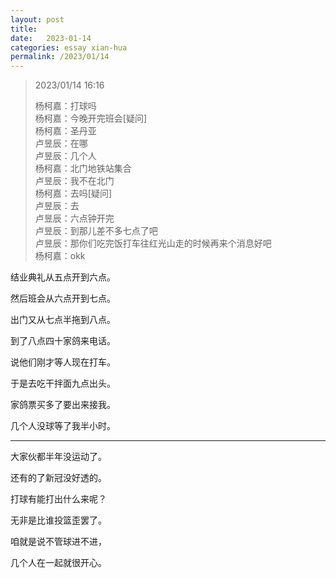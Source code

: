 ```yaml
---
layout: post
title:  
date:   2023-01-14
categories: essay xian-hua
permalink: /2023/01/14
---
```


> 2023/01/14 16:16
>
> 杨柯嘉：打球吗  
> 杨柯嘉：今晚开完班会[疑问]  
> 杨柯嘉：圣丹亚  
> 卢昱辰：在哪  
> 卢昱辰：几个人  
> 杨柯嘉：北门地铁站集合  
> 卢昱辰：我不在北门  
> 杨柯嘉：去吗[疑问]  
> 卢昱辰：去  
> 卢昱辰：六点钟开完  
> 卢昱辰：到那儿差不多七点了吧  
> 卢昱辰：那你们吃完饭打车往红光山走的时候再来个消息好吧  
> 杨柯嘉：okk

结业典礼从五点开到六点。

然后班会从六点开到七点。

出门又从七点半拖到八点。

到了八点四十家鸽来电话。

说他们刚才等人现在打车。

于是去吃干拌面九点出头。

家鸽票买多了要出来接我。

几个人没球等了我半小时。

***

大家伙都半年没运动了。

还有的了新冠没好透的。

打球有能打出什么来呢？

无非是比谁投篮歪罢了。

咱就是说不管球进不进，

几个人在一起就很开心。